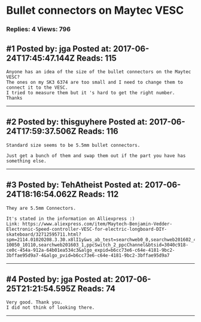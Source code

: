 # Bullet connectors on Maytec VESC

### Replies: 4 Views: 796

## \#1 Posted by: jga Posted at: 2017-06-24T17:45:47.144Z Reads: 115

```
Anyone has an idea of the size of the bullet connectors on the Maytec VESC? 
The ones on my SK3 6374 are too small and I need to change them to connect it to the VESC.
I tried to measure them but it 's hard to get the right number.
Thanks
```

---
## \#2 Posted by: thisguyhere Posted at: 2017-06-24T17:59:37.506Z Reads: 116

```
Standard size seems to be 5.5mm bullet connectors. 

Just get a bunch of them and swap them out if the part you have has something else.
```

---
## \#3 Posted by: TehAtheist Posted at: 2017-06-24T18:16:54.062Z Reads: 112

```
They are 5.5mm Connectors.

It's stated in the information on Alliexpress :)
Link: https://www.aliexpress.com/item/Maytech-Benjamin-Vedder-Electronic-Speed-controller-VESC-for-electric-longboard-DIY-skateboard/32712595711.html?spm=2114.01020208.3.30.x8lI1y&ws_ab_test=searchweb0_0,searchweb201602_4_10152_10065_10151_10068_10136_10137_10060_10138_10155_10062_437_10154_10056_5010020_10055_10054_10059_303_100031_10099_10103_10102_10096_10052_10053_10142_10107_10050_10051_10084_10083_10080_10082_10081_10177_10110_519_10111_10112_10113_10114_10182_10185_10078_10079_10073_5030019_10123_10189_142-10050_10110,searchweb201603_1,ppcSwitch_2_ppcChannel&btsid=3040c918-ce0c-454a-912a-64b01ea534c3&algo_expid=b6cc73e6-c64e-4181-9bc2-3bffae95d9a7-4&algo_pvid=b6cc73e6-c64e-4181-9bc2-3bffae95d9a7
```

---
## \#4 Posted by: jga Posted at: 2017-06-25T21:21:54.595Z Reads: 74

```
Very good. Thank you.
I did not think of looking there.
```

---
